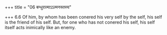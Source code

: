 +++
title = "06 बन्धुरात्माऽऽत्मनस्तस्य"

+++
6.6 Of him, by whom has been conered his very self by the self, his self
is the friend of his self. But, for one who has not conered his self,
his self itself acts inimically like an enemy.
